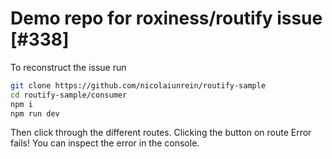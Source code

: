 # Demo repo for roxiness/routify issue [#338]

To reconstruct the issue run
```bash
git clone https://github.com/nicolaiunrein/routify-sample
cd routify-sample/consumer
npm i
npm run dev
```

Then click through the different routes. Clicking the button on route Error fails!
You can inspect the error in the console.